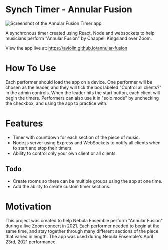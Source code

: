 # Synch Timer - Annular Fusion
![Screenshot of the Annular Fusion Timer app](https://i.ibb.co/J5y5kVc/annular-fusion-screenshot.png)

A synchronous timer created using React, Node and websockets to help musicians perform "Annular Fusion" by Chappell Kingsland over Zoom.

View the app live at: https://aviolin.github.io/annular-fusion

# How To Use
Each performer should load the app on a device. One performer will be chosen as the leader, and they will tick the box labeled "Control all clients?" in the admin controls. When the leader hits the start button, each client will begin the timers. Performers can also use it in "solo mode" by unchecking the checkbox, and using the app to practice with.

# Features
* Timer with countdown for each section of the piece of music.
* Node.js server using Express and WebSockets to notify all clients when to start and stop their timers.
* Ability to control only your own client or all clients.

## Todo
* Create rooms so there can be multiple groups using the app at one time.
* Add the ability to create custom timer sections.

# Motivation
This project was created to help Nebula Ensemble perform "Annular Fusion" during a live Zoom concert in 2021. Each performer needed to begin at the same time, and stay together through many different sections of the piece that varied in length. The app was used during Nebula Ensemble's April 23rd, 2021 performance.
